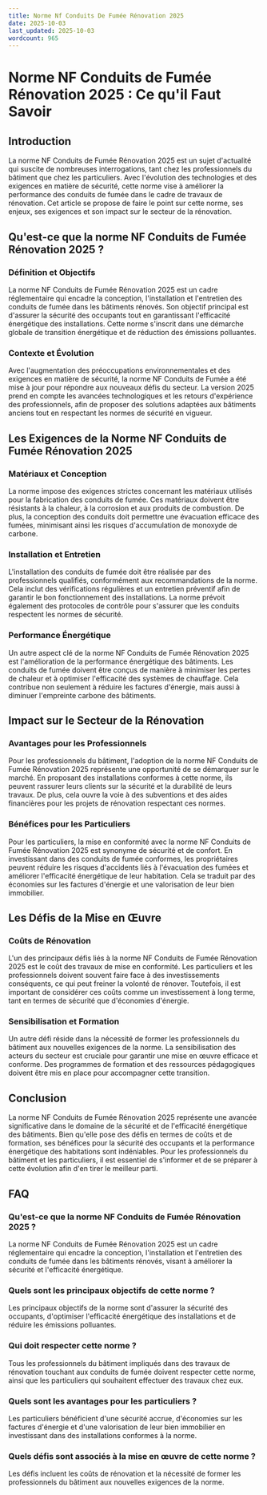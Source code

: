 ```yaml
---
title: Norme Nf Conduits De Fumée Rénovation 2025
date: 2025-10-03
last_updated: 2025-10-03
wordcount: 965
---
```


# Norme NF Conduits de Fumée Rénovation 2025 : Ce qu'il Faut Savoir

## Introduction

La norme NF Conduits de Fumée Rénovation 2025 est un sujet d'actualité qui suscite de nombreuses interrogations, tant chez les professionnels du bâtiment que chez les particuliers. Avec l'évolution des technologies et des exigences en matière de sécurité, cette norme vise à améliorer la performance des conduits de fumée dans le cadre de travaux de rénovation. Cet article se propose de faire le point sur cette norme, ses enjeux, ses exigences et son impact sur le secteur de la rénovation.

## Qu'est-ce que la norme NF Conduits de Fumée Rénovation 2025 ?

### Définition et Objectifs

La norme NF Conduits de Fumée Rénovation 2025 est un cadre réglementaire qui encadre la conception, l'installation et l'entretien des conduits de fumée dans les bâtiments rénovés. Son objectif principal est d'assurer la sécurité des occupants tout en garantissant l'efficacité énergétique des installations. Cette norme s'inscrit dans une démarche globale de transition énergétique et de réduction des émissions polluantes.

### Contexte et Évolution

Avec l'augmentation des préoccupations environnementales et des exigences en matière de sécurité, la norme NF Conduits de Fumée a été mise à jour pour répondre aux nouveaux défis du secteur. La version 2025 prend en compte les avancées technologiques et les retours d'expérience des professionnels, afin de proposer des solutions adaptées aux bâtiments anciens tout en respectant les normes de sécurité en vigueur.

## Les Exigences de la Norme NF Conduits de Fumée Rénovation 2025

### Matériaux et Conception

La norme impose des exigences strictes concernant les matériaux utilisés pour la fabrication des conduits de fumée. Ces matériaux doivent être résistants à la chaleur, à la corrosion et aux produits de combustion. De plus, la conception des conduits doit permettre une évacuation efficace des fumées, minimisant ainsi les risques d'accumulation de monoxyde de carbone.

### Installation et Entretien

L'installation des conduits de fumée doit être réalisée par des professionnels qualifiés, conformément aux recommandations de la norme. Cela inclut des vérifications régulières et un entretien préventif afin de garantir le bon fonctionnement des installations. La norme prévoit également des protocoles de contrôle pour s'assurer que les conduits respectent les normes de sécurité.

### Performance Énergétique

Un autre aspect clé de la norme NF Conduits de Fumée Rénovation 2025 est l'amélioration de la performance énergétique des bâtiments. Les conduits de fumée doivent être conçus de manière à minimiser les pertes de chaleur et à optimiser l'efficacité des systèmes de chauffage. Cela contribue non seulement à réduire les factures d'énergie, mais aussi à diminuer l'empreinte carbone des bâtiments.

## Impact sur le Secteur de la Rénovation

### Avantages pour les Professionnels

Pour les professionnels du bâtiment, l'adoption de la norme NF Conduits de Fumée Rénovation 2025 représente une opportunité de se démarquer sur le marché. En proposant des installations conformes à cette norme, ils peuvent rassurer leurs clients sur la sécurité et la durabilité de leurs travaux. De plus, cela ouvre la voie à des subventions et des aides financières pour les projets de rénovation respectant ces normes.

### Bénéfices pour les Particuliers

Pour les particuliers, la mise en conformité avec la norme NF Conduits de Fumée Rénovation 2025 est synonyme de sécurité et de confort. En investissant dans des conduits de fumée conformes, les propriétaires peuvent réduire les risques d'accidents liés à l'évacuation des fumées et améliorer l'efficacité énergétique de leur habitation. Cela se traduit par des économies sur les factures d'énergie et une valorisation de leur bien immobilier.

## Les Défis de la Mise en Œuvre

### Coûts de Rénovation

L'un des principaux défis liés à la norme NF Conduits de Fumée Rénovation 2025 est le coût des travaux de mise en conformité. Les particuliers et les professionnels doivent souvent faire face à des investissements conséquents, ce qui peut freiner la volonté de rénover. Toutefois, il est important de considérer ces coûts comme un investissement à long terme, tant en termes de sécurité que d'économies d'énergie.

### Sensibilisation et Formation

Un autre défi réside dans la nécessité de former les professionnels du bâtiment aux nouvelles exigences de la norme. La sensibilisation des acteurs du secteur est cruciale pour garantir une mise en œuvre efficace et conforme. Des programmes de formation et des ressources pédagogiques doivent être mis en place pour accompagner cette transition.

## Conclusion

La norme NF Conduits de Fumée Rénovation 2025 représente une avancée significative dans le domaine de la sécurité et de l'efficacité énergétique des bâtiments. Bien qu'elle pose des défis en termes de coûts et de formation, ses bénéfices pour la sécurité des occupants et la performance énergétique des habitations sont indéniables. Pour les professionnels du bâtiment et les particuliers, il est essentiel de s'informer et de se préparer à cette évolution afin d'en tirer le meilleur parti.

## FAQ

### Qu'est-ce que la norme NF Conduits de Fumée Rénovation 2025 ?

La norme NF Conduits de Fumée Rénovation 2025 est un cadre réglementaire qui encadre la conception, l'installation et l'entretien des conduits de fumée dans les bâtiments rénovés, visant à améliorer la sécurité et l'efficacité énergétique.

### Quels sont les principaux objectifs de cette norme ?

Les principaux objectifs de la norme sont d'assurer la sécurité des occupants, d'optimiser l'efficacité énergétique des installations et de réduire les émissions polluantes.

### Qui doit respecter cette norme ?

Tous les professionnels du bâtiment impliqués dans des travaux de rénovation touchant aux conduits de fumée doivent respecter cette norme, ainsi que les particuliers qui souhaitent effectuer des travaux chez eux.

### Quels sont les avantages pour les particuliers ?

Les particuliers bénéficient d'une sécurité accrue, d'économies sur les factures d'énergie et d'une valorisation de leur bien immobilier en investissant dans des installations conformes à la norme.

### Quels défis sont associés à la mise en œuvre de cette norme ?

Les défis incluent les coûts de rénovation et la nécessité de former les professionnels du bâtiment aux nouvelles exigences de la norme.